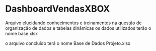 # DashboardVendasXBOX


Arquivo elucidando conhecimentos e treinamentos na questão de organização de dados e tabelas dinâmicas
os dados utilizados terão o nome base.xlsx

o arquivo concluído terá o nome Base de Dados Projeto.xlsx
